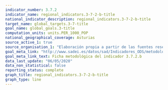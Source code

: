 ```yaml
---
indicator_number: 3.7.2
indicator_name: regional_indicators.3-7-2-b-title
national_indicator_description: regional_indicators.3-7-2-b-title
target_name: global_targets.3-7-title
goal_name: global_goals.3-title
computation_units: units.PER_1000_POP
national_geographical_coverage: Asturias
source_active_1: true
source_organisation_1: "Elaboración propia a partir de las fuentes reseñadas en la ficha metodológica."
goal_meta_link: "http://www.sadei.es/datos/sad/Indicadores_ODS/metodologia/3.7.2.b.pdf"
goal_meta_link_text: Ficha metodológica del indicador 3.7.2.b
data_last_update: "06/05/2020"
data_non_statistical: false
reporting_status: complete
graph_title: regional_indicators.3-7-2-b-title
graph_type: line
---
```

